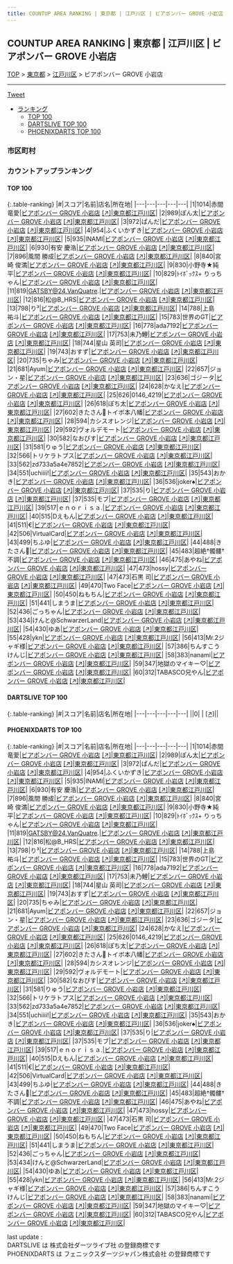```yaml
---
title: COUNTUP AREA RANKING | 東京都 | 江戸川区 | ビアポンバー GROVE 小岩店
---
```

## COUNTUP AREA RANKING | 東京都 | 江戸川区 | ビアポンバー GROVE 小岩店

[TOP](/darts/rank/) > [東京都](/darts/rank/東京都/) > [江戸川区](/darts/rank/東京都/江戸川区/) > ビアポンバー GROVE 小岩店

___

<a href="https://twitter.com/share?ref_src=twsrc%5Etfw" data-text="COUNTUP AREA RANKING | 東京都江戸川区ビアポンバー GROVE 小岩店" class="twitter-share-button" data-hashtags="DARTSLIVE,PHOENIXDARTS,darts,ダーツ" data-show-count="false">Tweet</a>

* [ランキング](#カウントアップランキング)
    * [TOP 100](#top-100)
    * [DARTSLIVE TOP 100](#dartslive-top-100)
    * [PHOENIXDARTS TOP 100](#phoenixdarts-top-100)

### 市区町村

<ul>

</ul>

### カウントアップランキング

#### TOP 100



{:.table-ranking}
|#|スコア|名前|店名|所在地|
|---|---|---|---|---|
|1|1014|<span class="rank-name-pd"><span class="pro-icon-pd"></span>赤間 竜愛</span>|<a href="/darts/rank/shops/91587.html">ビアポンバー GROVE 小岩店</a> <a href="https://vs.phoenixdarts.com/jp/shop/shopDetailInfo/s_91587?s_seq=91587">[↗]</a>|<a href="/darts/rank/東京都/江戸川区">東京都江戸川区</a>|
|2|989|<span class="rank-name-pd">ぽん太</span>|<a href="/darts/rank/shops/91587.html">ビアポンバー GROVE 小岩店</a> <a href="https://vs.phoenixdarts.com/jp/shop/shopDetailInfo/s_91587?s_seq=91587">[↗]</a>|<a href="/darts/rank/東京都/江戸川区">東京都江戸川区</a>|
|3|972|<span class="rank-name-pd">ぱんだ</span>|<a href="/darts/rank/shops/91587.html">ビアポンバー GROVE 小岩店</a> <a href="https://vs.phoenixdarts.com/jp/shop/shopDetailInfo/s_91587?s_seq=91587">[↗]</a>|<a href="/darts/rank/東京都/江戸川区">東京都江戸川区</a>|
|4|954|<span class="rank-name-pd">ふくいかずき</span>|<a href="/darts/rank/shops/91587.html">ビアポンバー GROVE 小岩店</a> <a href="https://vs.phoenixdarts.com/jp/shop/shopDetailInfo/s_91587?s_seq=91587">[↗]</a>|<a href="/darts/rank/東京都/江戸川区">東京都江戸川区</a>|
|5|935|<span class="rank-name-pd">INAMI</span>|<a href="/darts/rank/shops/91587.html">ビアポンバー GROVE 小岩店</a> <a href="https://vs.phoenixdarts.com/jp/shop/shopDetailInfo/s_91587?s_seq=91587">[↗]</a>|<a href="/darts/rank/東京都/江戸川区">東京都江戸川区</a>|
|6|930|<span class="rank-name-pd"><span class="pro-icon-pd"></span>有安 慶浩</span>|<a href="/darts/rank/shops/91587.html">ビアポンバー GROVE 小岩店</a> <a href="https://vs.phoenixdarts.com/jp/shop/shopDetailInfo/s_91587?s_seq=91587">[↗]</a>|<a href="/darts/rank/東京都/江戸川区">東京都江戸川区</a>|
|7|896|<span class="rank-name-pd"><span class="pro-icon-pd"></span>風間 勝成</span>|<a href="/darts/rank/shops/91587.html">ビアポンバー GROVE 小岩店</a> <a href="https://vs.phoenixdarts.com/jp/shop/shopDetailInfo/s_91587?s_seq=91587">[↗]</a>|<a href="/darts/rank/東京都/江戸川区">東京都江戸川区</a>|
|8|840|<span class="rank-name-pd"><span class="pro-icon-pd"></span>宮崎 俊満</span>|<a href="/darts/rank/shops/91587.html">ビアポンバー GROVE 小岩店</a> <a href="https://vs.phoenixdarts.com/jp/shop/shopDetailInfo/s_91587?s_seq=91587">[↗]</a>|<a href="/darts/rank/東京都/江戸川区">東京都江戸川区</a>|
|9|830|<span class="rank-name-pd">小野寺★純平</span>|<a href="/darts/rank/shops/91587.html">ビアポンバー GROVE 小岩店</a> <a href="https://vs.phoenixdarts.com/jp/shop/shopDetailInfo/s_91587?s_seq=91587">[↗]</a>|<a href="/darts/rank/東京都/江戸川区">東京都江戸川区</a>|
|10|829|<span class="rank-name-pd">ﾄｲﾎﾞｯｸｽ+ りっちゃん</span>|<a href="/darts/rank/shops/91587.html">ビアポンバー GROVE 小岩店</a> <a href="https://vs.phoenixdarts.com/jp/shop/shopDetailInfo/s_91587?s_seq=91587">[↗]</a>|<a href="/darts/rank/東京都/江戸川区">東京都江戸川区</a>|
|11|819|<span class="rank-name-pd">GATSBY@24.VanQuatre.</span>|<a href="/darts/rank/shops/91587.html">ビアポンバー GROVE 小岩店</a> <a href="https://vs.phoenixdarts.com/jp/shop/shopDetailInfo/s_91587?s_seq=91587">[↗]</a>|<a href="/darts/rank/東京都/江戸川区">東京都江戸川区</a>|
|12|816|<span class="rank-name-pd">松@B_HRS</span>|<a href="/darts/rank/shops/91587.html">ビアポンバー GROVE 小岩店</a> <a href="https://vs.phoenixdarts.com/jp/shop/shopDetailInfo/s_91587?s_seq=91587">[↗]</a>|<a href="/darts/rank/東京都/江戸川区">東京都江戸川区</a>|
|13|798|<span class="rank-name-pd">り³</span>|<a href="/darts/rank/shops/91587.html">ビアポンバー GROVE 小岩店</a> <a href="https://vs.phoenixdarts.com/jp/shop/shopDetailInfo/s_91587?s_seq=91587">[↗]</a>|<a href="/darts/rank/東京都/江戸川区">東京都江戸川区</a>|
|14|788|<span class="rank-name-pd">上島　祐斗</span>|<a href="/darts/rank/shops/91587.html">ビアポンバー GROVE 小岩店</a> <a href="https://vs.phoenixdarts.com/jp/shop/shopDetailInfo/s_91587?s_seq=91587">[↗]</a>|<a href="/darts/rank/東京都/江戸川区">東京都江戸川区</a>|
|15|783|<span class="rank-name-pd">世界のGT</span>|<a href="/darts/rank/shops/91587.html">ビアポンバー GROVE 小岩店</a> <a href="https://vs.phoenixdarts.com/jp/shop/shopDetailInfo/s_91587?s_seq=91587">[↗]</a>|<a href="/darts/rank/東京都/江戸川区">東京都江戸川区</a>|
|16|778|<span class="rank-name-pd">ada7192</span>|<a href="/darts/rank/shops/91587.html">ビアポンバー GROVE 小岩店</a> <a href="https://vs.phoenixdarts.com/jp/shop/shopDetailInfo/s_91587?s_seq=91587">[↗]</a>|<a href="/darts/rank/東京都/江戸川区">東京都江戸川区</a>|
|17|753|<span class="rank-name-pd">未乃鯉</span>|<a href="/darts/rank/shops/91587.html">ビアポンバー GROVE 小岩店</a> <a href="https://vs.phoenixdarts.com/jp/shop/shopDetailInfo/s_91587?s_seq=91587">[↗]</a>|<a href="/darts/rank/東京都/江戸川区">東京都江戸川区</a>|
|18|744|<span class="rank-name-pd"><span class="pro-icon-pd"></span>星山 英司</span>|<a href="/darts/rank/shops/91587.html">ビアポンバー GROVE 小岩店</a> <a href="https://vs.phoenixdarts.com/jp/shop/shopDetailInfo/s_91587?s_seq=91587">[↗]</a>|<a href="/darts/rank/東京都/江戸川区">東京都江戸川区</a>|
|19|743|<span class="rank-name-pd">おすず</span>|<a href="/darts/rank/shops/91587.html">ビアポンバー GROVE 小岩店</a> <a href="https://vs.phoenixdarts.com/jp/shop/shopDetailInfo/s_91587?s_seq=91587">[↗]</a>|<a href="/darts/rank/東京都/江戸川区">東京都江戸川区</a>|
|20|735|<span class="rank-name-pd">ちゃみ</span>|<a href="/darts/rank/shops/91587.html">ビアポンバー GROVE 小岩店</a> <a href="https://vs.phoenixdarts.com/jp/shop/shopDetailInfo/s_91587?s_seq=91587">[↗]</a>|<a href="/darts/rank/東京都/江戸川区">東京都江戸川区</a>|
|21|681|<span class="rank-name-pd">Ayum</span>|<a href="/darts/rank/shops/91587.html">ビアポンバー GROVE 小岩店</a> <a href="https://vs.phoenixdarts.com/jp/shop/shopDetailInfo/s_91587?s_seq=91587">[↗]</a>|<a href="/darts/rank/東京都/江戸川区">東京都江戸川区</a>|
|22|657|<span class="rank-name-pd">ジョン・星</span>|<a href="/darts/rank/shops/91587.html">ビアポンバー GROVE 小岩店</a> <a href="https://vs.phoenixdarts.com/jp/shop/shopDetailInfo/s_91587?s_seq=91587">[↗]</a>|<a href="/darts/rank/東京都/江戸川区">東京都江戸川区</a>|
|23|636|<span class="rank-name-pd">ゴジータ</span>|<a href="/darts/rank/shops/91587.html">ビアポンバー GROVE 小岩店</a> <a href="https://vs.phoenixdarts.com/jp/shop/shopDetailInfo/s_91587?s_seq=91587">[↗]</a>|<a href="/darts/rank/東京都/江戸川区">東京都江戸川区</a>|
|24|628|<span class="rank-name-pd">かなえ</span>|<a href="/darts/rank/shops/91587.html">ビアポンバー GROVE 小岩店</a> <a href="https://vs.phoenixdarts.com/jp/shop/shopDetailInfo/s_91587?s_seq=91587">[↗]</a>|<a href="/darts/rank/東京都/江戸川区">東京都江戸川区</a>|
|25|626|<span class="rank-name-pd">0146_4219</span>|<a href="/darts/rank/shops/91587.html">ビアポンバー GROVE 小岩店</a> <a href="https://vs.phoenixdarts.com/jp/shop/shopDetailInfo/s_91587?s_seq=91587">[↗]</a>|<a href="/darts/rank/東京都/江戸川区">東京都江戸川区</a>|
|26|618|<span class="rank-name-pd">ぽち太</span>|<a href="/darts/rank/shops/91587.html">ビアポンバー GROVE 小岩店</a> <a href="https://vs.phoenixdarts.com/jp/shop/shopDetailInfo/s_91587?s_seq=91587">[↗]</a>|<a href="/darts/rank/東京都/江戸川区">東京都江戸川区</a>|
|27|602|<span class="rank-name-pd">きたさん🎯トイボ本八幡</span>|<a href="/darts/rank/shops/91587.html">ビアポンバー GROVE 小岩店</a> <a href="https://vs.phoenixdarts.com/jp/shop/shopDetailInfo/s_91587?s_seq=91587">[↗]</a>|<a href="/darts/rank/東京都/江戸川区">東京都江戸川区</a>|
|28|594|<span class="rank-name-pd">カシスオレンジ</span>|<a href="/darts/rank/shops/91587.html">ビアポンバー GROVE 小岩店</a> <a href="https://vs.phoenixdarts.com/jp/shop/shopDetailInfo/s_91587?s_seq=91587">[↗]</a>|<a href="/darts/rank/東京都/江戸川区">東京都江戸川区</a>|
|29|592|<span class="rank-name-pd">ヴォルデモート</span>|<a href="/darts/rank/shops/91587.html">ビアポンバー GROVE 小岩店</a> <a href="https://vs.phoenixdarts.com/jp/shop/shopDetailInfo/s_91587?s_seq=91587">[↗]</a>|<a href="/darts/rank/東京都/江戸川区">東京都江戸川区</a>|
|30|582|<span class="rank-name-pd">なおぴす</span>|<a href="/darts/rank/shops/91587.html">ビアポンバー GROVE 小岩店</a> <a href="https://vs.phoenixdarts.com/jp/shop/shopDetailInfo/s_91587?s_seq=91587">[↗]</a>|<a href="/darts/rank/東京都/江戸川区">東京都江戸川区</a>|
|31|581|<span class="rank-name-pd">りゅう</span>|<a href="/darts/rank/shops/91587.html">ビアポンバー GROVE 小岩店</a> <a href="https://vs.phoenixdarts.com/jp/shop/shopDetailInfo/s_91587?s_seq=91587">[↗]</a>|<a href="/darts/rank/東京都/江戸川区">東京都江戸川区</a>|
|32|566|<span class="rank-name-pd">トリケラトプス</span>|<a href="/darts/rank/shops/91587.html">ビアポンバー GROVE 小岩店</a> <a href="https://vs.phoenixdarts.com/jp/shop/shopDetailInfo/s_91587?s_seq=91587">[↗]</a>|<a href="/darts/rank/東京都/江戸川区">東京都江戸川区</a>|
|33|562|<span class="rank-name-pd">zd733a5a4e7852</span>|<a href="/darts/rank/shops/91587.html">ビアポンバー GROVE 小岩店</a> <a href="https://vs.phoenixdarts.com/jp/shop/shopDetailInfo/s_91587?s_seq=91587">[↗]</a>|<a href="/darts/rank/東京都/江戸川区">東京都江戸川区</a>|
|34|551|<span class="rank-name-pd">uchiiii!</span>|<a href="/darts/rank/shops/91587.html">ビアポンバー GROVE 小岩店</a> <a href="https://vs.phoenixdarts.com/jp/shop/shopDetailInfo/s_91587?s_seq=91587">[↗]</a>|<a href="/darts/rank/東京都/江戸川区">東京都江戸川区</a>|
|35|543|<span class="rank-name-pd">おかき</span>|<a href="/darts/rank/shops/91587.html">ビアポンバー GROVE 小岩店</a> <a href="https://vs.phoenixdarts.com/jp/shop/shopDetailInfo/s_91587?s_seq=91587">[↗]</a>|<a href="/darts/rank/東京都/江戸川区">東京都江戸川区</a>|
|36|536|<span class="rank-name-pd">joker♠️</span>|<a href="/darts/rank/shops/91587.html">ビアポンバー GROVE 小岩店</a> <a href="https://vs.phoenixdarts.com/jp/shop/shopDetailInfo/s_91587?s_seq=91587">[↗]</a>|<a href="/darts/rank/東京都/江戸川区">東京都江戸川区</a>|
|37|535|<span class="rank-name-pd">り</span>|<a href="/darts/rank/shops/91587.html">ビアポンバー GROVE 小岩店</a> <a href="https://vs.phoenixdarts.com/jp/shop/shopDetailInfo/s_91587?s_seq=91587">[↗]</a>|<a href="/darts/rank/東京都/江戸川区">東京都江戸川区</a>|
|37|535|<span class="rank-name-pd">モブ</span>|<a href="/darts/rank/shops/91587.html">ビアポンバー GROVE 小岩店</a> <a href="https://vs.phoenixdarts.com/jp/shop/shopDetailInfo/s_91587?s_seq=91587">[↗]</a>|<a href="/darts/rank/東京都/江戸川区">東京都江戸川区</a>|
|39|517|<span class="rank-name-pd">ｅｎｏｒｉｓａ.</span>|<a href="/darts/rank/shops/91587.html">ビアポンバー GROVE 小岩店</a> <a href="https://vs.phoenixdarts.com/jp/shop/shopDetailInfo/s_91587?s_seq=91587">[↗]</a>|<a href="/darts/rank/東京都/江戸川区">東京都江戸川区</a>|
|40|515|<span class="rank-name-pd">Dえもん</span>|<a href="/darts/rank/shops/91587.html">ビアポンバー GROVE 小岩店</a> <a href="https://vs.phoenixdarts.com/jp/shop/shopDetailInfo/s_91587?s_seq=91587">[↗]</a>|<a href="/darts/rank/東京都/江戸川区">東京都江戸川区</a>|
|41|511|<span class="rank-name-pd">€</span>|<a href="/darts/rank/shops/91587.html">ビアポンバー GROVE 小岩店</a> <a href="https://vs.phoenixdarts.com/jp/shop/shopDetailInfo/s_91587?s_seq=91587">[↗]</a>|<a href="/darts/rank/東京都/江戸川区">東京都江戸川区</a>|
|42|506|<span class="rank-name-pd">VirtualCard</span>|<a href="/darts/rank/shops/91587.html">ビアポンバー GROVE 小岩店</a> <a href="https://vs.phoenixdarts.com/jp/shop/shopDetailInfo/s_91587?s_seq=91587">[↗]</a>|<a href="/darts/rank/東京都/江戸川区">東京都江戸川区</a>|
|43|499|<span class="rank-name-pd">ちふゆ</span>|<a href="/darts/rank/shops/91587.html">ビアポンバー GROVE 小岩店</a> <a href="https://vs.phoenixdarts.com/jp/shop/shopDetailInfo/s_91587?s_seq=91587">[↗]</a>|<a href="/darts/rank/東京都/江戸川区">東京都江戸川区</a>|
|44|488|<span class="rank-name-pd">きたさん🎯</span>|<a href="/darts/rank/shops/91587.html">ビアポンバー GROVE 小岩店</a> <a href="https://vs.phoenixdarts.com/jp/shop/shopDetailInfo/s_91587?s_seq=91587">[↗]</a>|<a href="/darts/rank/東京都/江戸川区">東京都江戸川区</a>|
|45|483|<span class="rank-name-pd">超絶†髑髏†不調</span>|<a href="/darts/rank/shops/91587.html">ビアポンバー GROVE 小岩店</a> <a href="https://vs.phoenixdarts.com/jp/shop/shopDetailInfo/s_91587?s_seq=91587">[↗]</a>|<a href="/darts/rank/東京都/江戸川区">東京都江戸川区</a>|
|46|475|<span class="rank-name-pd">あやね</span>|<a href="/darts/rank/shops/91587.html">ビアポンバー GROVE 小岩店</a> <a href="https://vs.phoenixdarts.com/jp/shop/shopDetailInfo/s_91587?s_seq=91587">[↗]</a>|<a href="/darts/rank/東京都/江戸川区">東京都江戸川区</a>|
|47|473|<span class="rank-name-pd">hossy</span>|<a href="/darts/rank/shops/91587.html">ビアポンバー GROVE 小岩店</a> <a href="https://vs.phoenixdarts.com/jp/shop/shopDetailInfo/s_91587?s_seq=91587">[↗]</a>|<a href="/darts/rank/東京都/江戸川区">東京都江戸川区</a>|
|47|473|<span class="rank-name-pd"><span class="pro-icon-pd"></span>石黒 司</span>|<a href="/darts/rank/shops/91587.html">ビアポンバー GROVE 小岩店</a> <a href="https://vs.phoenixdarts.com/jp/shop/shopDetailInfo/s_91587?s_seq=91587">[↗]</a>|<a href="/darts/rank/東京都/江戸川区">東京都江戸川区</a>|
|49|470|<span class="rank-name-pd">Two Face</span>|<a href="/darts/rank/shops/91587.html">ビアポンバー GROVE 小岩店</a> <a href="https://vs.phoenixdarts.com/jp/shop/shopDetailInfo/s_91587?s_seq=91587">[↗]</a>|<a href="/darts/rank/東京都/江戸川区">東京都江戸川区</a>|
|50|450|<span class="rank-name-pd">ねもちん</span>|<a href="/darts/rank/shops/91587.html">ビアポンバー GROVE 小岩店</a> <a href="https://vs.phoenixdarts.com/jp/shop/shopDetailInfo/s_91587?s_seq=91587">[↗]</a>|<a href="/darts/rank/東京都/江戸川区">東京都江戸川区</a>|
|51|441|<span class="rank-name-pd">しまうま</span>|<a href="/darts/rank/shops/91587.html">ビアポンバー GROVE 小岩店</a> <a href="https://vs.phoenixdarts.com/jp/shop/shopDetailInfo/s_91587?s_seq=91587">[↗]</a>|<a href="/darts/rank/東京都/江戸川区">東京都江戸川区</a>|
|52|436|<span class="rank-name-pd">ごっちゃん</span>|<a href="/darts/rank/shops/91587.html">ビアポンバー GROVE 小岩店</a> <a href="https://vs.phoenixdarts.com/jp/shop/shopDetailInfo/s_91587?s_seq=91587">[↗]</a>|<a href="/darts/rank/東京都/江戸川区">東京都江戸川区</a>|
|53|434|<span class="rank-name-pd">けんと@SchwarzerLand</span>|<a href="/darts/rank/shops/91587.html">ビアポンバー GROVE 小岩店</a> <a href="https://vs.phoenixdarts.com/jp/shop/shopDetailInfo/s_91587?s_seq=91587">[↗]</a>|<a href="/darts/rank/東京都/江戸川区">東京都江戸川区</a>|
|54|430|<span class="rank-name-pd">ゆあ</span>|<a href="/darts/rank/shops/91587.html">ビアポンバー GROVE 小岩店</a> <a href="https://vs.phoenixdarts.com/jp/shop/shopDetailInfo/s_91587?s_seq=91587">[↗]</a>|<a href="/darts/rank/東京都/江戸川区">東京都江戸川区</a>|
|55|428|<span class="rank-name-pd">ykn</span>|<a href="/darts/rank/shops/91587.html">ビアポンバー GROVE 小岩店</a> <a href="https://vs.phoenixdarts.com/jp/shop/shopDetailInfo/s_91587?s_seq=91587">[↗]</a>|<a href="/darts/rank/東京都/江戸川区">東京都江戸川区</a>|
|56|413|<span class="rank-name-pd">Mr.2ジャギ様</span>|<a href="/darts/rank/shops/91587.html">ビアポンバー GROVE 小岩店</a> <a href="https://vs.phoenixdarts.com/jp/shop/shopDetailInfo/s_91587?s_seq=91587">[↗]</a>|<a href="/darts/rank/東京都/江戸川区">東京都江戸川区</a>|
|57|386|<span class="rank-name-pd">ちんすこうけんじ</span>|<a href="/darts/rank/shops/91587.html">ビアポンバー GROVE 小岩店</a> <a href="https://vs.phoenixdarts.com/jp/shop/shopDetailInfo/s_91587?s_seq=91587">[↗]</a>|<a href="/darts/rank/東京都/江戸川区">東京都江戸川区</a>|
|58|383|<span class="rank-name-pd">nanami</span>|<a href="/darts/rank/shops/91587.html">ビアポンバー GROVE 小岩店</a> <a href="https://vs.phoenixdarts.com/jp/shop/shopDetailInfo/s_91587?s_seq=91587">[↗]</a>|<a href="/darts/rank/東京都/江戸川区">東京都江戸川区</a>|
|59|347|<span class="rank-name-pd">地獄のマイキー♡</span>|<a href="/darts/rank/shops/91587.html">ビアポンバー GROVE 小岩店</a> <a href="https://vs.phoenixdarts.com/jp/shop/shopDetailInfo/s_91587?s_seq=91587">[↗]</a>|<a href="/darts/rank/東京都/江戸川区">東京都江戸川区</a>|
|60|312|<span class="rank-name-pd">TABASCO兄やん</span>|<a href="/darts/rank/shops/91587.html">ビアポンバー GROVE 小岩店</a> <a href="https://vs.phoenixdarts.com/jp/shop/shopDetailInfo/s_91587?s_seq=91587">[↗]</a>|<a href="/darts/rank/東京都/江戸川区">東京都江戸川区</a>|


#### DARTSLIVE TOP 100



{:.table-ranking}
|#|スコア|名前|店名|所在地|
|---|---|---|---|---|
||0|<span class="rank-name-dl"> </span>|<a href="/darts/rank/shops/.html"></a> <a href="">[↗]</a>|<a href="/darts/rank//"></a>|


#### PHOENIXDARTS TOP 100



{:.table-ranking}
|#|スコア|名前|店名|所在地|
|---|---|---|---|---|
|1|1014|<span class="rank-name-pd"><span class="pro-icon-pd"></span>赤間 竜愛</span>|<a href="/darts/rank/shops/91587.html">ビアポンバー GROVE 小岩店</a> <a href="https://vs.phoenixdarts.com/jp/shop/shopDetailInfo/s_91587?s_seq=91587">[↗]</a>|<a href="/darts/rank/東京都/江戸川区">東京都江戸川区</a>|
|2|989|<span class="rank-name-pd">ぽん太</span>|<a href="/darts/rank/shops/91587.html">ビアポンバー GROVE 小岩店</a> <a href="https://vs.phoenixdarts.com/jp/shop/shopDetailInfo/s_91587?s_seq=91587">[↗]</a>|<a href="/darts/rank/東京都/江戸川区">東京都江戸川区</a>|
|3|972|<span class="rank-name-pd">ぱんだ</span>|<a href="/darts/rank/shops/91587.html">ビアポンバー GROVE 小岩店</a> <a href="https://vs.phoenixdarts.com/jp/shop/shopDetailInfo/s_91587?s_seq=91587">[↗]</a>|<a href="/darts/rank/東京都/江戸川区">東京都江戸川区</a>|
|4|954|<span class="rank-name-pd">ふくいかずき</span>|<a href="/darts/rank/shops/91587.html">ビアポンバー GROVE 小岩店</a> <a href="https://vs.phoenixdarts.com/jp/shop/shopDetailInfo/s_91587?s_seq=91587">[↗]</a>|<a href="/darts/rank/東京都/江戸川区">東京都江戸川区</a>|
|5|935|<span class="rank-name-pd">INAMI</span>|<a href="/darts/rank/shops/91587.html">ビアポンバー GROVE 小岩店</a> <a href="https://vs.phoenixdarts.com/jp/shop/shopDetailInfo/s_91587?s_seq=91587">[↗]</a>|<a href="/darts/rank/東京都/江戸川区">東京都江戸川区</a>|
|6|930|<span class="rank-name-pd"><span class="pro-icon-pd"></span>有安 慶浩</span>|<a href="/darts/rank/shops/91587.html">ビアポンバー GROVE 小岩店</a> <a href="https://vs.phoenixdarts.com/jp/shop/shopDetailInfo/s_91587?s_seq=91587">[↗]</a>|<a href="/darts/rank/東京都/江戸川区">東京都江戸川区</a>|
|7|896|<span class="rank-name-pd"><span class="pro-icon-pd"></span>風間 勝成</span>|<a href="/darts/rank/shops/91587.html">ビアポンバー GROVE 小岩店</a> <a href="https://vs.phoenixdarts.com/jp/shop/shopDetailInfo/s_91587?s_seq=91587">[↗]</a>|<a href="/darts/rank/東京都/江戸川区">東京都江戸川区</a>|
|8|840|<span class="rank-name-pd"><span class="pro-icon-pd"></span>宮崎 俊満</span>|<a href="/darts/rank/shops/91587.html">ビアポンバー GROVE 小岩店</a> <a href="https://vs.phoenixdarts.com/jp/shop/shopDetailInfo/s_91587?s_seq=91587">[↗]</a>|<a href="/darts/rank/東京都/江戸川区">東京都江戸川区</a>|
|9|830|<span class="rank-name-pd">小野寺★純平</span>|<a href="/darts/rank/shops/91587.html">ビアポンバー GROVE 小岩店</a> <a href="https://vs.phoenixdarts.com/jp/shop/shopDetailInfo/s_91587?s_seq=91587">[↗]</a>|<a href="/darts/rank/東京都/江戸川区">東京都江戸川区</a>|
|10|829|<span class="rank-name-pd">ﾄｲﾎﾞｯｸｽ+ りっちゃん</span>|<a href="/darts/rank/shops/91587.html">ビアポンバー GROVE 小岩店</a> <a href="https://vs.phoenixdarts.com/jp/shop/shopDetailInfo/s_91587?s_seq=91587">[↗]</a>|<a href="/darts/rank/東京都/江戸川区">東京都江戸川区</a>|
|11|819|<span class="rank-name-pd">GATSBY@24.VanQuatre.</span>|<a href="/darts/rank/shops/91587.html">ビアポンバー GROVE 小岩店</a> <a href="https://vs.phoenixdarts.com/jp/shop/shopDetailInfo/s_91587?s_seq=91587">[↗]</a>|<a href="/darts/rank/東京都/江戸川区">東京都江戸川区</a>|
|12|816|<span class="rank-name-pd">松@B_HRS</span>|<a href="/darts/rank/shops/91587.html">ビアポンバー GROVE 小岩店</a> <a href="https://vs.phoenixdarts.com/jp/shop/shopDetailInfo/s_91587?s_seq=91587">[↗]</a>|<a href="/darts/rank/東京都/江戸川区">東京都江戸川区</a>|
|13|798|<span class="rank-name-pd">り³</span>|<a href="/darts/rank/shops/91587.html">ビアポンバー GROVE 小岩店</a> <a href="https://vs.phoenixdarts.com/jp/shop/shopDetailInfo/s_91587?s_seq=91587">[↗]</a>|<a href="/darts/rank/東京都/江戸川区">東京都江戸川区</a>|
|14|788|<span class="rank-name-pd">上島　祐斗</span>|<a href="/darts/rank/shops/91587.html">ビアポンバー GROVE 小岩店</a> <a href="https://vs.phoenixdarts.com/jp/shop/shopDetailInfo/s_91587?s_seq=91587">[↗]</a>|<a href="/darts/rank/東京都/江戸川区">東京都江戸川区</a>|
|15|783|<span class="rank-name-pd">世界のGT</span>|<a href="/darts/rank/shops/91587.html">ビアポンバー GROVE 小岩店</a> <a href="https://vs.phoenixdarts.com/jp/shop/shopDetailInfo/s_91587?s_seq=91587">[↗]</a>|<a href="/darts/rank/東京都/江戸川区">東京都江戸川区</a>|
|16|778|<span class="rank-name-pd">ada7192</span>|<a href="/darts/rank/shops/91587.html">ビアポンバー GROVE 小岩店</a> <a href="https://vs.phoenixdarts.com/jp/shop/shopDetailInfo/s_91587?s_seq=91587">[↗]</a>|<a href="/darts/rank/東京都/江戸川区">東京都江戸川区</a>|
|17|753|<span class="rank-name-pd">未乃鯉</span>|<a href="/darts/rank/shops/91587.html">ビアポンバー GROVE 小岩店</a> <a href="https://vs.phoenixdarts.com/jp/shop/shopDetailInfo/s_91587?s_seq=91587">[↗]</a>|<a href="/darts/rank/東京都/江戸川区">東京都江戸川区</a>|
|18|744|<span class="rank-name-pd"><span class="pro-icon-pd"></span>星山 英司</span>|<a href="/darts/rank/shops/91587.html">ビアポンバー GROVE 小岩店</a> <a href="https://vs.phoenixdarts.com/jp/shop/shopDetailInfo/s_91587?s_seq=91587">[↗]</a>|<a href="/darts/rank/東京都/江戸川区">東京都江戸川区</a>|
|19|743|<span class="rank-name-pd">おすず</span>|<a href="/darts/rank/shops/91587.html">ビアポンバー GROVE 小岩店</a> <a href="https://vs.phoenixdarts.com/jp/shop/shopDetailInfo/s_91587?s_seq=91587">[↗]</a>|<a href="/darts/rank/東京都/江戸川区">東京都江戸川区</a>|
|20|735|<span class="rank-name-pd">ちゃみ</span>|<a href="/darts/rank/shops/91587.html">ビアポンバー GROVE 小岩店</a> <a href="https://vs.phoenixdarts.com/jp/shop/shopDetailInfo/s_91587?s_seq=91587">[↗]</a>|<a href="/darts/rank/東京都/江戸川区">東京都江戸川区</a>|
|21|681|<span class="rank-name-pd">Ayum</span>|<a href="/darts/rank/shops/91587.html">ビアポンバー GROVE 小岩店</a> <a href="https://vs.phoenixdarts.com/jp/shop/shopDetailInfo/s_91587?s_seq=91587">[↗]</a>|<a href="/darts/rank/東京都/江戸川区">東京都江戸川区</a>|
|22|657|<span class="rank-name-pd">ジョン・星</span>|<a href="/darts/rank/shops/91587.html">ビアポンバー GROVE 小岩店</a> <a href="https://vs.phoenixdarts.com/jp/shop/shopDetailInfo/s_91587?s_seq=91587">[↗]</a>|<a href="/darts/rank/東京都/江戸川区">東京都江戸川区</a>|
|23|636|<span class="rank-name-pd">ゴジータ</span>|<a href="/darts/rank/shops/91587.html">ビアポンバー GROVE 小岩店</a> <a href="https://vs.phoenixdarts.com/jp/shop/shopDetailInfo/s_91587?s_seq=91587">[↗]</a>|<a href="/darts/rank/東京都/江戸川区">東京都江戸川区</a>|
|24|628|<span class="rank-name-pd">かなえ</span>|<a href="/darts/rank/shops/91587.html">ビアポンバー GROVE 小岩店</a> <a href="https://vs.phoenixdarts.com/jp/shop/shopDetailInfo/s_91587?s_seq=91587">[↗]</a>|<a href="/darts/rank/東京都/江戸川区">東京都江戸川区</a>|
|25|626|<span class="rank-name-pd">0146_4219</span>|<a href="/darts/rank/shops/91587.html">ビアポンバー GROVE 小岩店</a> <a href="https://vs.phoenixdarts.com/jp/shop/shopDetailInfo/s_91587?s_seq=91587">[↗]</a>|<a href="/darts/rank/東京都/江戸川区">東京都江戸川区</a>|
|26|618|<span class="rank-name-pd">ぽち太</span>|<a href="/darts/rank/shops/91587.html">ビアポンバー GROVE 小岩店</a> <a href="https://vs.phoenixdarts.com/jp/shop/shopDetailInfo/s_91587?s_seq=91587">[↗]</a>|<a href="/darts/rank/東京都/江戸川区">東京都江戸川区</a>|
|27|602|<span class="rank-name-pd">きたさん🎯トイボ本八幡</span>|<a href="/darts/rank/shops/91587.html">ビアポンバー GROVE 小岩店</a> <a href="https://vs.phoenixdarts.com/jp/shop/shopDetailInfo/s_91587?s_seq=91587">[↗]</a>|<a href="/darts/rank/東京都/江戸川区">東京都江戸川区</a>|
|28|594|<span class="rank-name-pd">カシスオレンジ</span>|<a href="/darts/rank/shops/91587.html">ビアポンバー GROVE 小岩店</a> <a href="https://vs.phoenixdarts.com/jp/shop/shopDetailInfo/s_91587?s_seq=91587">[↗]</a>|<a href="/darts/rank/東京都/江戸川区">東京都江戸川区</a>|
|29|592|<span class="rank-name-pd">ヴォルデモート</span>|<a href="/darts/rank/shops/91587.html">ビアポンバー GROVE 小岩店</a> <a href="https://vs.phoenixdarts.com/jp/shop/shopDetailInfo/s_91587?s_seq=91587">[↗]</a>|<a href="/darts/rank/東京都/江戸川区">東京都江戸川区</a>|
|30|582|<span class="rank-name-pd">なおぴす</span>|<a href="/darts/rank/shops/91587.html">ビアポンバー GROVE 小岩店</a> <a href="https://vs.phoenixdarts.com/jp/shop/shopDetailInfo/s_91587?s_seq=91587">[↗]</a>|<a href="/darts/rank/東京都/江戸川区">東京都江戸川区</a>|
|31|581|<span class="rank-name-pd">りゅう</span>|<a href="/darts/rank/shops/91587.html">ビアポンバー GROVE 小岩店</a> <a href="https://vs.phoenixdarts.com/jp/shop/shopDetailInfo/s_91587?s_seq=91587">[↗]</a>|<a href="/darts/rank/東京都/江戸川区">東京都江戸川区</a>|
|32|566|<span class="rank-name-pd">トリケラトプス</span>|<a href="/darts/rank/shops/91587.html">ビアポンバー GROVE 小岩店</a> <a href="https://vs.phoenixdarts.com/jp/shop/shopDetailInfo/s_91587?s_seq=91587">[↗]</a>|<a href="/darts/rank/東京都/江戸川区">東京都江戸川区</a>|
|33|562|<span class="rank-name-pd">zd733a5a4e7852</span>|<a href="/darts/rank/shops/91587.html">ビアポンバー GROVE 小岩店</a> <a href="https://vs.phoenixdarts.com/jp/shop/shopDetailInfo/s_91587?s_seq=91587">[↗]</a>|<a href="/darts/rank/東京都/江戸川区">東京都江戸川区</a>|
|34|551|<span class="rank-name-pd">uchiiii!</span>|<a href="/darts/rank/shops/91587.html">ビアポンバー GROVE 小岩店</a> <a href="https://vs.phoenixdarts.com/jp/shop/shopDetailInfo/s_91587?s_seq=91587">[↗]</a>|<a href="/darts/rank/東京都/江戸川区">東京都江戸川区</a>|
|35|543|<span class="rank-name-pd">おかき</span>|<a href="/darts/rank/shops/91587.html">ビアポンバー GROVE 小岩店</a> <a href="https://vs.phoenixdarts.com/jp/shop/shopDetailInfo/s_91587?s_seq=91587">[↗]</a>|<a href="/darts/rank/東京都/江戸川区">東京都江戸川区</a>|
|36|536|<span class="rank-name-pd">joker♠️</span>|<a href="/darts/rank/shops/91587.html">ビアポンバー GROVE 小岩店</a> <a href="https://vs.phoenixdarts.com/jp/shop/shopDetailInfo/s_91587?s_seq=91587">[↗]</a>|<a href="/darts/rank/東京都/江戸川区">東京都江戸川区</a>|
|37|535|<span class="rank-name-pd">り</span>|<a href="/darts/rank/shops/91587.html">ビアポンバー GROVE 小岩店</a> <a href="https://vs.phoenixdarts.com/jp/shop/shopDetailInfo/s_91587?s_seq=91587">[↗]</a>|<a href="/darts/rank/東京都/江戸川区">東京都江戸川区</a>|
|37|535|<span class="rank-name-pd">モブ</span>|<a href="/darts/rank/shops/91587.html">ビアポンバー GROVE 小岩店</a> <a href="https://vs.phoenixdarts.com/jp/shop/shopDetailInfo/s_91587?s_seq=91587">[↗]</a>|<a href="/darts/rank/東京都/江戸川区">東京都江戸川区</a>|
|39|517|<span class="rank-name-pd">ｅｎｏｒｉｓａ.</span>|<a href="/darts/rank/shops/91587.html">ビアポンバー GROVE 小岩店</a> <a href="https://vs.phoenixdarts.com/jp/shop/shopDetailInfo/s_91587?s_seq=91587">[↗]</a>|<a href="/darts/rank/東京都/江戸川区">東京都江戸川区</a>|
|40|515|<span class="rank-name-pd">Dえもん</span>|<a href="/darts/rank/shops/91587.html">ビアポンバー GROVE 小岩店</a> <a href="https://vs.phoenixdarts.com/jp/shop/shopDetailInfo/s_91587?s_seq=91587">[↗]</a>|<a href="/darts/rank/東京都/江戸川区">東京都江戸川区</a>|
|41|511|<span class="rank-name-pd">€</span>|<a href="/darts/rank/shops/91587.html">ビアポンバー GROVE 小岩店</a> <a href="https://vs.phoenixdarts.com/jp/shop/shopDetailInfo/s_91587?s_seq=91587">[↗]</a>|<a href="/darts/rank/東京都/江戸川区">東京都江戸川区</a>|
|42|506|<span class="rank-name-pd">VirtualCard</span>|<a href="/darts/rank/shops/91587.html">ビアポンバー GROVE 小岩店</a> <a href="https://vs.phoenixdarts.com/jp/shop/shopDetailInfo/s_91587?s_seq=91587">[↗]</a>|<a href="/darts/rank/東京都/江戸川区">東京都江戸川区</a>|
|43|499|<span class="rank-name-pd">ちふゆ</span>|<a href="/darts/rank/shops/91587.html">ビアポンバー GROVE 小岩店</a> <a href="https://vs.phoenixdarts.com/jp/shop/shopDetailInfo/s_91587?s_seq=91587">[↗]</a>|<a href="/darts/rank/東京都/江戸川区">東京都江戸川区</a>|
|44|488|<span class="rank-name-pd">きたさん🎯</span>|<a href="/darts/rank/shops/91587.html">ビアポンバー GROVE 小岩店</a> <a href="https://vs.phoenixdarts.com/jp/shop/shopDetailInfo/s_91587?s_seq=91587">[↗]</a>|<a href="/darts/rank/東京都/江戸川区">東京都江戸川区</a>|
|45|483|<span class="rank-name-pd">超絶†髑髏†不調</span>|<a href="/darts/rank/shops/91587.html">ビアポンバー GROVE 小岩店</a> <a href="https://vs.phoenixdarts.com/jp/shop/shopDetailInfo/s_91587?s_seq=91587">[↗]</a>|<a href="/darts/rank/東京都/江戸川区">東京都江戸川区</a>|
|46|475|<span class="rank-name-pd">あやね</span>|<a href="/darts/rank/shops/91587.html">ビアポンバー GROVE 小岩店</a> <a href="https://vs.phoenixdarts.com/jp/shop/shopDetailInfo/s_91587?s_seq=91587">[↗]</a>|<a href="/darts/rank/東京都/江戸川区">東京都江戸川区</a>|
|47|473|<span class="rank-name-pd">hossy</span>|<a href="/darts/rank/shops/91587.html">ビアポンバー GROVE 小岩店</a> <a href="https://vs.phoenixdarts.com/jp/shop/shopDetailInfo/s_91587?s_seq=91587">[↗]</a>|<a href="/darts/rank/東京都/江戸川区">東京都江戸川区</a>|
|47|473|<span class="rank-name-pd"><span class="pro-icon-pd"></span>石黒 司</span>|<a href="/darts/rank/shops/91587.html">ビアポンバー GROVE 小岩店</a> <a href="https://vs.phoenixdarts.com/jp/shop/shopDetailInfo/s_91587?s_seq=91587">[↗]</a>|<a href="/darts/rank/東京都/江戸川区">東京都江戸川区</a>|
|49|470|<span class="rank-name-pd">Two Face</span>|<a href="/darts/rank/shops/91587.html">ビアポンバー GROVE 小岩店</a> <a href="https://vs.phoenixdarts.com/jp/shop/shopDetailInfo/s_91587?s_seq=91587">[↗]</a>|<a href="/darts/rank/東京都/江戸川区">東京都江戸川区</a>|
|50|450|<span class="rank-name-pd">ねもちん</span>|<a href="/darts/rank/shops/91587.html">ビアポンバー GROVE 小岩店</a> <a href="https://vs.phoenixdarts.com/jp/shop/shopDetailInfo/s_91587?s_seq=91587">[↗]</a>|<a href="/darts/rank/東京都/江戸川区">東京都江戸川区</a>|
|51|441|<span class="rank-name-pd">しまうま</span>|<a href="/darts/rank/shops/91587.html">ビアポンバー GROVE 小岩店</a> <a href="https://vs.phoenixdarts.com/jp/shop/shopDetailInfo/s_91587?s_seq=91587">[↗]</a>|<a href="/darts/rank/東京都/江戸川区">東京都江戸川区</a>|
|52|436|<span class="rank-name-pd">ごっちゃん</span>|<a href="/darts/rank/shops/91587.html">ビアポンバー GROVE 小岩店</a> <a href="https://vs.phoenixdarts.com/jp/shop/shopDetailInfo/s_91587?s_seq=91587">[↗]</a>|<a href="/darts/rank/東京都/江戸川区">東京都江戸川区</a>|
|53|434|<span class="rank-name-pd">けんと@SchwarzerLand</span>|<a href="/darts/rank/shops/91587.html">ビアポンバー GROVE 小岩店</a> <a href="https://vs.phoenixdarts.com/jp/shop/shopDetailInfo/s_91587?s_seq=91587">[↗]</a>|<a href="/darts/rank/東京都/江戸川区">東京都江戸川区</a>|
|54|430|<span class="rank-name-pd">ゆあ</span>|<a href="/darts/rank/shops/91587.html">ビアポンバー GROVE 小岩店</a> <a href="https://vs.phoenixdarts.com/jp/shop/shopDetailInfo/s_91587?s_seq=91587">[↗]</a>|<a href="/darts/rank/東京都/江戸川区">東京都江戸川区</a>|
|55|428|<span class="rank-name-pd">ykn</span>|<a href="/darts/rank/shops/91587.html">ビアポンバー GROVE 小岩店</a> <a href="https://vs.phoenixdarts.com/jp/shop/shopDetailInfo/s_91587?s_seq=91587">[↗]</a>|<a href="/darts/rank/東京都/江戸川区">東京都江戸川区</a>|
|56|413|<span class="rank-name-pd">Mr.2ジャギ様</span>|<a href="/darts/rank/shops/91587.html">ビアポンバー GROVE 小岩店</a> <a href="https://vs.phoenixdarts.com/jp/shop/shopDetailInfo/s_91587?s_seq=91587">[↗]</a>|<a href="/darts/rank/東京都/江戸川区">東京都江戸川区</a>|
|57|386|<span class="rank-name-pd">ちんすこうけんじ</span>|<a href="/darts/rank/shops/91587.html">ビアポンバー GROVE 小岩店</a> <a href="https://vs.phoenixdarts.com/jp/shop/shopDetailInfo/s_91587?s_seq=91587">[↗]</a>|<a href="/darts/rank/東京都/江戸川区">東京都江戸川区</a>|
|58|383|<span class="rank-name-pd">nanami</span>|<a href="/darts/rank/shops/91587.html">ビアポンバー GROVE 小岩店</a> <a href="https://vs.phoenixdarts.com/jp/shop/shopDetailInfo/s_91587?s_seq=91587">[↗]</a>|<a href="/darts/rank/東京都/江戸川区">東京都江戸川区</a>|
|59|347|<span class="rank-name-pd">地獄のマイキー♡</span>|<a href="/darts/rank/shops/91587.html">ビアポンバー GROVE 小岩店</a> <a href="https://vs.phoenixdarts.com/jp/shop/shopDetailInfo/s_91587?s_seq=91587">[↗]</a>|<a href="/darts/rank/東京都/江戸川区">東京都江戸川区</a>|
|60|312|<span class="rank-name-pd">TABASCO兄やん</span>|<a href="/darts/rank/shops/91587.html">ビアポンバー GROVE 小岩店</a> <a href="https://vs.phoenixdarts.com/jp/shop/shopDetailInfo/s_91587?s_seq=91587">[↗]</a>|<a href="/darts/rank/東京都/江戸川区">東京都江戸川区</a>|


<div class="footer border-top border-gray-light mt-5 pt-3 text-right text-gray">
    last update : <span style="font-weight: italic" id="foot_last_modified"></span><br />
    DARTSLIVE は 株式会社ダーツライブ社 の登録商標です<br />
    PHOENIXDARTS は フェニックスダーツジャパン株式会社 の登録商標です<br />
</div>

<script src="https://cdnjs.cloudflare.com/ajax/libs/jquery.tablesorter/2.31.3/js/jquery.tablesorter.min.js" integrity="sha512-qzgd5cYSZcosqpzpn7zF2ZId8f/8CHmFKZ8j7mU4OUXTNRd5g+ZHBPsgKEwoqxCtdQvExE5LprwwPAgoicguNg==" crossorigin="anonymous" referrerpolicy="no-referrer"></script>
<link rel="stylesheet" href="https://cdnjs.cloudflare.com/ajax/libs/jquery.tablesorter/2.31.3/css/theme.default.min.css" integrity="sha512-wghhOJkjQX0Lh3NSWvNKeZ0ZpNn+SPVXX1Qyc9OCaogADktxrBiBdKGDoqVUOyhStvMBmJQ8ZdMHiR3wuEq8+w==" crossorigin="anonymous" referrerpolicy="no-referrer" />
<script>
$(function() {
    $(".table-ranking").tablesorter({sortList:[[0, 0]]});
    $("#foot_last_modified").text(formatDate(new Date(document.lastModified), 'yyyy-MM-dd HH:mm:ss'));
});
</script>

<script async src="https://platform.twitter.com/widgets.js" charset="utf-8"></script>
